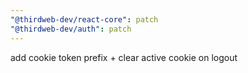 ```yaml
---
"@thirdweb-dev/react-core": patch
"@thirdweb-dev/auth": patch
---
```


add cookie token prefix + clear active cookie on logout
